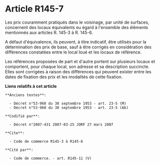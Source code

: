 # Article R145-7

Les prix couramment pratiqués dans le voisinage, par unité de surfaces, concernent des locaux équivalents eu égard à
l'ensemble des éléments mentionnés aux articles R. 145-3 à R. 145-6.

A défaut d'équivalence, ils peuvent, à titre indicatif, être utilisés pour la détermination des prix de base, sauf à être
corrigés en considération des différences constatées entre le local loué et les locaux de référence.

Les références proposées de part et d'autre portent sur plusieurs locaux et comportent, pour chaque local, son adresse et sa
description succincte. Elles sont corrigées à raison des différences qui peuvent exister entre les dates de fixation des prix
et les modalités de cette fixation.

**Liens relatifs à cet article**

	**Anciens textes**:

	  - Décret n°53-960 du 30 septembre 1953 - art. 23-5 (M)
	  - Décret n°53-960 du 30 septembre 1953 - art. 23-5 (Ab)

	**Codifié par**:

	  - Décret n°2007-431 2007-03-25 JORF 27 mars 2007

	**Cite**:

	  - Code de commerce R145-3 à R145-6

	**Cité par**:

	  - Code de commerce. - art. R145-11 (V)
